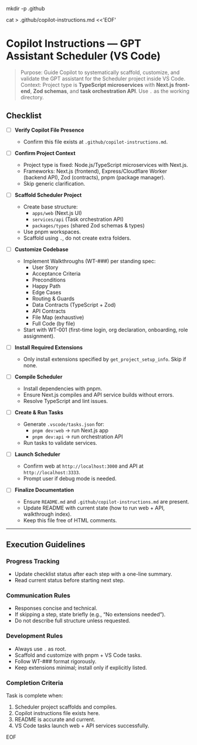 mkdir -p .github

cat > .github/copilot-instructions.md <<'EOF'
# Copilot Instructions — GPT Assistant Scheduler (VS Code)

> Purpose: Guide Copilot to systematically scaffold, customize, and validate the GPT assistant for the Scheduler project inside VS Code.  
> Context: Project type is **TypeScript microservices** with **Next.js front-end**, **Zod schemas**, and **task orchestration API**. Use `.` as the working directory.

## Checklist

- [ ] **Verify Copilot File Presence**  
  - Confirm this file exists at `.github/copilot-instructions.md`.

- [ ] **Confirm Project Context**  
  - Project type is fixed: Node.js/TypeScript microservices with Next.js.  
  - Frameworks: Next.js (frontend), Express/Cloudflare Worker (backend API), Zod (contracts), pnpm (package manager).  
  - Skip generic clarification.

- [ ] **Scaffold Scheduler Project**  
  - Create base structure:  
    - `apps/web` (Next.js UI)  
    - `services/api` (Task orchestration API)  
    - `packages/types` (shared Zod schemas & types)  
  - Use pnpm workspaces.  
  - Scaffold using `.`, do not create extra folders.  

- [ ] **Customize Codebase**  
  - Implement Walkthroughs (WT-###) per standing spec:  
    - User Story  
    - Acceptance Criteria  
    - Preconditions  
    - Happy Path  
    - Edge Cases  
    - Routing & Guards  
    - Data Contracts (TypeScript + Zod)  
    - API Contracts  
    - File Map (exhaustive)  
    - Full Code (by file)  
  - Start with WT-001 (first-time login, org declaration, onboarding, role assignment).  

- [ ] **Install Required Extensions**  
  - Only install extensions specified by `get_project_setup_info`. Skip if none.  

- [ ] **Compile Scheduler**  
  - Install dependencies with pnpm.  
  - Ensure Next.js compiles and API service builds without errors.  
  - Resolve TypeScript and lint issues.  

- [ ] **Create & Run Tasks**  
  - Generate `.vscode/tasks.json` for:  
    - `pnpm dev:web` → run Next.js app  
    - `pnpm dev:api` → run orchestration API  
  - Run tasks to validate services.  

- [ ] **Launch Scheduler**  
  - Confirm web at `http://localhost:3000` and API at `http://localhost:3333`.  
  - Prompt user if debug mode is needed.  

- [ ] **Finalize Documentation**  
  - Ensure `README.md` and `.github/copilot-instructions.md` are present.  
  - Update README with current state (how to run web + API, walkthrough index).  
  - Keep this file free of HTML comments.  

---

## Execution Guidelines

### Progress Tracking
- Update checklist status after each step with a one-line summary.  
- Read current status before starting next step.

### Communication Rules
- Responses concise and technical.  
- If skipping a step, state briefly (e.g., “No extensions needed”).  
- Do not describe full structure unless requested.

### Development Rules
- Always use `.` as root.  
- Scaffold and customize with pnpm + VS Code tasks.  
- Follow WT-### format rigorously.  
- Keep extensions minimal; install only if explicitly listed.  

### Completion Criteria
Task is complete when:  
1. Scheduler project scaffolds and compiles.  
2. Copilot instructions file exists here.  
3. README is accurate and current.  
4. VS Code tasks launch web + API services successfully.  

EOF
